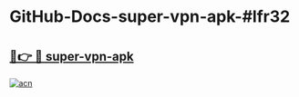 # GitHub-Docs-super-vpn-apk-#lfr32

# <h2><a href="https://andorid.site?title=super-vpn-apk&ref=07A">🔗👉 🔴 super-vpn-apk</a></h2>

[![acn](https://github.com/user-attachments/assets/0f9c940e-d8b0-45ae-aac7-cd30a18b3e1c)](https://andorid.site?title=super-vpn-apk&ref=07A)

